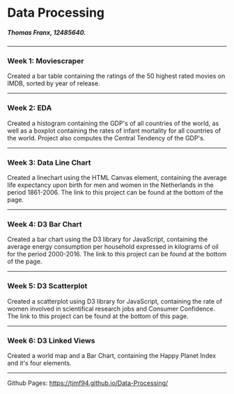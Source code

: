 # Data Processing


##### Thomas Franx, 12485640.


------

### Week 1: Moviescraper
Created a bar table containing the ratings of the 50 highest rated movies on IMDB, sorted by year of release.

------

### Week 2: EDA
Created a histogram containing the GDP's of all countries of the world, as well as a boxplot containing the rates of infant mortality for all countries of the world. Project also computes the Central Tendency of the GDP's.

------

### Week 3: Data Line Chart
Created a linechart using the HTML Canvas element, containing the average life expectancy upon birth for men and women in the Netherlands in the period 1861-2006. The link to this project can be found at the bottom of the page.

------

### Week 4: D3 Bar Chart
Created a bar chart using the D3 library for JavaScript, containing the average energy consumption per household expressed in kilograms of oil for the period 2000-2016. The link to this project can be found at the bottom of the page.

------

### Week 5: D3 Scatterplot
Created a scatterplot using D3 library for JavaScript, containing the rate of women involved in scientifical research jobs and Consumer Confidence. The link to this project can be found at the bottom of this page.

------

### Week 6: D3 Linked Views
Created a world map and a Bar Chart, containing the Happy Planet Index and it's four elements.

------

Github Pages: https://tjmf94.github.io/Data-Processing/
